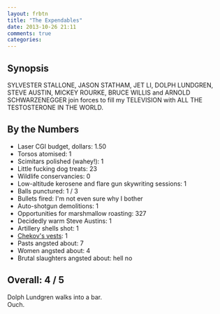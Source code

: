 ```yaml
---
layout: frbtn
title: "The Expendables"
date: 2013-10-26 21:11
comments: true
categories: 
---
```


Synopsis
--------

SYLVESTER STALLONE, JASON STATHAM, JET LI, DOLPH LUNDGREN, STEVE AUSTIN, MICKEY ROURKE, BRUCE WILLIS and ARNOLD SCHWARZENEGGER join forces to fill my TELEVISION with ALL THE TESTOSTERONE IN THE WORLD.

By the Numbers
--------------

* Laser CGI budget, dollars: 1.50
* Torsos atomised: 1
* Scimitars polished (wahey!): 1
* Little fucking dog treats: 23
* Wildlife conservancies: 0
* Low-altitude kerosene and flare gun skywriting sessions: 1
* Balls punctured: 1 / 3
* Bullets fired: I'm not even sure why I bother
* Auto-shotgun demolitions: 1
* Opportunities for marshmallow roasting: 327
* Decidedly warm Steve Austins: 1
* Artillery shells shot: 1
* [Chekov's vests](https://en.wikipedia.org/wiki/Chekov%27s_gun): 1
* Pasts angsted about: 7
* Women angsted about: 4
* Brutal slaughters angsted about: hell no

Overall: 4 / 5
--------------

Dolph Lundgren walks into a bar.<br/>
Ouch.
